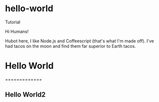 # hello-world
Tutorial

Hi Humans!

Hubot here, I like Node.js and Coffeescript (that's what I'm made off).
I've had tacos on the moon and find them far superior to Earth tacos.

# Hello World
=============

## Hello World2
